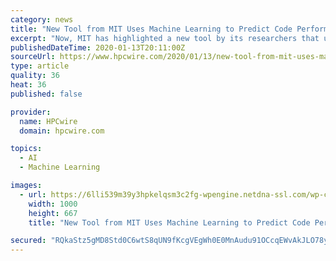 ```yaml
---
category: news
title: "New Tool from MIT Uses Machine Learning to Predict Code Performance on a Chip"
excerpt: "Now, MIT has highlighted a new tool by its researchers that uses machine learning to more accurately, easily and quickly predict code performance on computer chips. In essence, the new automated pipeline – called “Ithemal” – trains itself on labeled snippets of code (“basic blocks”) and uses that training to predict how long it will ..."
publishedDateTime: 2020-01-13T20:11:00Z
sourceUrl: https://www.hpcwire.com/2020/01/13/new-tool-from-mit-uses-machine-learning-to-predict-code-performance-on-a-chip/
type: article
quality: 36
heat: 36
published: false

provider:
  name: HPCwire
  domain: hpcwire.com

topics:
  - AI
  - Machine Learning

images:
  - url: https://6lli539m39y3hpkelqsm3c2fg-wpengine.netdna-ssl.com/wp-content/uploads/2020/01/shutterstock_1196754286.jpg
    width: 1000
    height: 667
    title: "New Tool from MIT Uses Machine Learning to Predict Code Performance on a Chip"

secured: "RQkaStz5gMD8Std0C6wtS8qUN9fKcgVEgWh0E0MnAudu91OCcqEWvAkJLO78yus+cMWI5ZYkcpx9H5CpRWVvJ33EY3DFtrrtoBIqNDP7BG0zN09aB5oweFQNWrpkDrLbAMRbVSpO3qPv5O45E3tEPGJtwPWkIfpIx1Bp2/VkIaPNR0ziO2CgwZ0VszopKtgT3Fw+jnxWsqg1lWTKiO3NOc91KQDutdHnIhL1kKE2fTLXNEhkmAbzkZrPNvVsFDQ3Z3jSah0c+y/54Ao3PKmELcq1EtlTHucYvg1KigKVg+Jhx6MtH1RdQ4EASxJRdwtoyH59zBqYXxt7TpkEL4cqBR2pe6eRjqV4gPYhJ7YyL7Kv4jL9twYuTe3hcDYnPaf9KBXA/bpRfsjMEhOKEmMCsJMqWDj6E1SZko0NMxtN7WzXPZlMuwmeI1M9rGyI5T65nJOYK+G90Q5Or51Itfeiig==;NP1o5VI6cQQst4ODFolfcg=="
---
```


